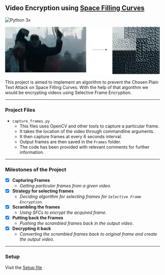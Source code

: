## Video Encryption using [Space Filling Curves](https://en.wikipedia.org/wiki/Space-filling_curve) 
![Python 3x](https://img.shields.io/pypi/pyversions/django?color=green&style=plastic)

<p align="center">
  <img src="img.jpg">
</p>
This project is aimed to implement an algorithm to prevent the Chosen Plain Text Attack on Space Filling Curves.  
With the help of that algorithm we would be encrypting videos using Selective Frame Encryption.

---

### Project Files

* `capture_frames.py` 
	* This files uses OpenCV and other tools to capture a particular frame.
	* It takes the location of the video through commandline arguments.
	* It then capture frames at every 6 seconds interval.
	* Output frames are then saved in the `Frames` folder.
	* The code has been provided with relevant comments for further information.

--- 

### Milestones of the Project

- [x] <b>Capturing Frames</b>
	- <i>Getting particular frames from a given video</i>.
- [x] <b>Strategy for selecting frames</b>
	- <i> Deciding algorithm for selecting frames for `Selective Frame Encryption`</i>.
- [x] <b>Scrambling the frames</b>
	- <i>Using SFCs to encrypt the acquired frame</i>.
- [x] <b>Putting back the Frames</b>
	- <i>Pushing the scrambled frames back in the output video</i>.
- [x] <b>Decrypting it back</b>
	- <i>Converting the scrambled frames back to original frame and create the output video</i>.

---


### Setup

Visit the [Setup file](SETUP.md)